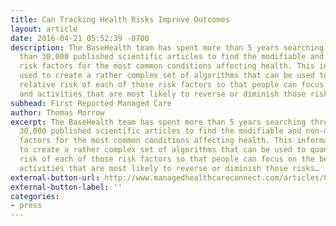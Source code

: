 ```yaml
---
title: Can Tracking Health Risks Improve Outcomes
layout: article
date: 2016-04-21 05:52:39 -0700
description: The BaseHealth team has spent more than 5 years searching through more
  than 30,000 published scientific articles to find the modifiable and non-modifiable
  risk factors for the most common conditions affecting health. This information was
  used to create a rather complex set of algorithms that can be used to quantify the
  relative risk of each of those risk factors so that people can focus on the behaviors
  and activities that are most likely to reverse or diminish those risks…
subhead: First Reported Managed Care
author: Thomas Morrow
excerpt: The BaseHealth team has spent more than 5 years searching through more than
  30,000 published scientific articles to find the modifiable and non-modifiable risk
  factors for the most common conditions affecting health. This information was used
  to create a rather complex set of algorithms that can be used to quantify the relative
  risk of each of those risk factors so that people can focus on the behaviors and
  activities that are most likely to reverse or diminish those risks…
external-button-url: http://www.managedhealthcareconnect.com/articles/Can-Tracking-Health-Risks-Improve-Outcomes
external-button-label: ''
categories:
- press
---
```

